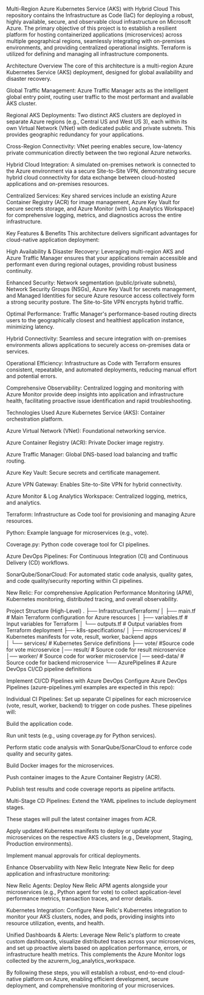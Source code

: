 Multi-Region Azure Kubernetes Service (AKS) with Hybrid Cloud
This repository contains the Infrastructure as Code (IaC) for deploying a robust, highly available, secure, and observable cloud infrastructure on Microsoft Azure. The primary objective of this project is to establish a resilient platform for hosting containerized applications (microservices) across multiple geographical regions, seamlessly integrating with on-premises environments, and providing centralized operational insights. Terraform is utilized for defining and managing all infrastructure components.

Architecture Overview
The core of this architecture is a multi-region Azure Kubernetes Service (AKS) deployment, designed for global availability and disaster recovery.

Global Traffic Management: Azure Traffic Manager acts as the intelligent global entry point, routing user traffic to the most performant and available AKS cluster.

Regional AKS Deployments: Two distinct AKS clusters are deployed in separate Azure regions (e.g., Central US and West US 3), each within its own Virtual Network (VNet) with dedicated public and private subnets. This provides geographic redundancy for your applications.

Cross-Region Connectivity: VNet peering enables secure, low-latency private communication directly between the two regional Azure networks.

Hybrid Cloud Integration: A simulated on-premises network is connected to the Azure environment via a secure Site-to-Site VPN, demonstrating secure hybrid cloud connectivity for data exchange between cloud-hosted applications and on-premises resources.

Centralized Services: Key shared services include an existing Azure Container Registry (ACR) for image management, Azure Key Vault for secure secrets storage, and Azure Monitor (with Log Analytics Workspace) for comprehensive logging, metrics, and diagnostics across the entire infrastructure.

Key Features & Benefits
This architecture delivers significant advantages for cloud-native application deployment:

High Availability & Disaster Recovery: Leveraging multi-region AKS and Azure Traffic Manager ensures that your applications remain accessible and performant even during regional outages, providing robust business continuity.

Enhanced Security: Network segmentation (public/private subnets), Network Security Groups (NSGs), Azure Key Vault for secrets management, and Managed Identities for secure Azure resource access collectively form a strong security posture. The Site-to-Site VPN encrypts hybrid traffic.

Optimal Performance: Traffic Manager's performance-based routing directs users to the geographically closest and healthiest application instance, minimizing latency.

Hybrid Connectivity: Seamless and secure integration with on-premises environments allows applications to securely access on-premises data or services.

Operational Efficiency: Infrastructure as Code with Terraform ensures consistent, repeatable, and automated deployments, reducing manual effort and potential errors.

Comprehensive Observability: Centralized logging and monitoring with Azure Monitor provide deep insights into application and infrastructure health, facilitating proactive issue identification and rapid troubleshooting.

Technologies Used
Azure Kubernetes Service (AKS): Container orchestration platform.

Azure Virtual Network (VNet): Foundational networking service.

Azure Container Registry (ACR): Private Docker image registry.

Azure Traffic Manager: Global DNS-based load balancing and traffic routing.

Azure Key Vault: Secure secrets and certificate management.

Azure VPN Gateway: Enables Site-to-Site VPN for hybrid connectivity.

Azure Monitor & Log Analytics Workspace: Centralized logging, metrics, and analytics.

Terraform: Infrastructure as Code tool for provisioning and managing Azure resources.

Python: Example language for microservices (e.g., vote).

Coverage.py: Python code coverage tool for CI pipelines.

Azure DevOps Pipelines: For Continuous Integration (CI) and Continuous Delivery (CD) workflows.

SonarQube/SonarCloud: For automated static code analysis, quality gates, and code quality/security reporting within CI pipelines.

New Relic: For comprehensive Application Performance Monitoring (APM), Kubernetes monitoring, distributed tracing, and overall observability.

Project Structure (High-Level)
.
├── InfrastructureTerraform/
│   ├── main.tf             # Main Terraform configuration for Azure resources
│   ├── variables.tf        # Input variables for Terraform
│   └── outputs.tf          # Output variables from Terraform deployment
├── k8s-specifications/
│   ├── microservices/      # Kubernetes manifests for vote, result, worker, backend apps          
│   └── services/           # Kubernetes Service definitions
├── vote/               #Source code for vote microservice
│── result/             # Source code for result microservice
│── worker/             # Source code for worker microservice
│── seed-data/            # Source code for backend microservice
└── AzurePipelines    # Azure DevOps CI/CD pipeline definitions


Implement CI/CD Pipelines with Azure DevOps
Configure Azure DevOps Pipelines (azure-pipelines.yml examples are expected in this repo):

Individual CI Pipelines: Set up separate CI pipelines for each microservice (vote, result, worker, backend) to trigger on code pushes. These pipelines will:

Build the application code.

Run unit tests (e.g., using coverage.py for Python services).

Perform static code analysis with SonarQube/SonarCloud to enforce code quality and security gates.

Build Docker images for the microservices.

Push container images to the Azure Container Registry (ACR).

Publish test results and code coverage reports as pipeline artifacts.

Multi-Stage CD Pipelines: Extend the YAML pipelines to include deployment stages.

These stages will pull the latest container images from ACR.

Apply updated Kubernetes manifests to deploy or update your microservices on the respective AKS clusters (e.g., Development, Staging, Production environments).

Implement manual approvals for critical deployments.

Enhance Observability with New Relic
Integrate New Relic for deep application and infrastructure monitoring:

New Relic Agents: Deploy New Relic APM agents alongside your microservices (e.g., Python agent for vote) to collect application-level performance metrics, transaction traces, and error details.

Kubernetes Integration: Configure New Relic's Kubernetes integration to monitor your AKS clusters, nodes, and pods, providing insights into resource utilization, events, and health.

Unified Dashboards & Alerts: Leverage New Relic's platform to create custom dashboards, visualize distributed traces across your microservices, and set up proactive alerts based on application performance, errors, or infrastructure health metrics. This complements the Azure Monitor logs collected by the azurerm_log_analytics_workspace.

By following these steps, you will establish a robust, end-to-end cloud-native platform on Azure, enabling efficient development, secure deployment, and comprehensive monitoring of your microservices.
